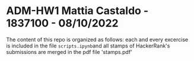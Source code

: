 # ADM-HW1 Mattia Castaldo - 1837100 - 08/10/2022
The content of this repo is organized as follows: each and every excercise is included in the file `scripts.ipynb`and all stamps of HackerRank's submissions are merged in the pdf file 'stamps.pdf'


